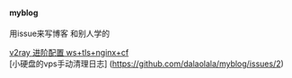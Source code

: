 #### myblog
用issue来写博客 和别人学的


[v2ray 进阶配置 ws+tls+nginx+cf](https://github.com/dalaolala/myblog/issues/1)<br>
[小硬盘的vps手动清理日志] (https://github.com/dalaolala/myblog/issues/2)
